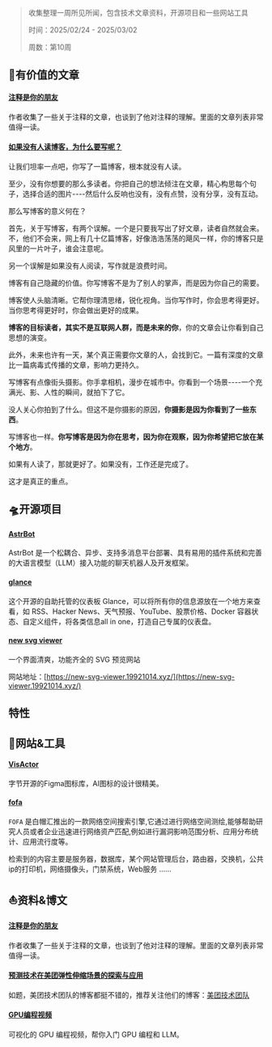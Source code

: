 >收集整理一周所见所闻，包含技术文章资料，开源项目和一些网站工具
>
>时间：2025/02/24 - 2025/03/02
>
>周数：第10周

## 📜有价值的文章

#### [注释是你的朋友](https://taxodium.ink/valuing-comments.html)

作者收集了一些关于注释的文章，也谈到了他对注释的理解。里面的文章列表非常值得一读。

#### [如果没有人读博客，为什么要写呢？](https://andysblog.uk/why-blog-if-nobody-reads-it/)

让我们坦率一点吧，你写了一篇博客，根本就没有人读。

至少，没有你想要的那么多读者。你把自己的想法倾注在文章，精心构思每个句子，选择合适的图片----然后什么反响也没有，没有点赞，没有分享，没有互动。

那么写博客的意义何在？

首先，关于写博客，有两个误解。一个是只要我写出了好文章，读者自然就会来。不，他们不会来，网上有几十亿篇博客，好像浩浩荡荡的飓风一样，你的博客只是风里的一片叶子，谁会注意呢。

另一个误解是如果没有人阅读，写作就是浪费时间。

博客有自己隐藏的价值。你写博客不是为了别人的掌声，而是因为你自己的需要。

博客使人头脑清晰。它帮你理清思绪，锐化视角。当你写作时，你会思考得更好。当你思考得更好时，你会做出更好的成果。

**博客的目标读者，其实不是互联网人群，而是未来的你**，你的文章会让你看到自己思想的演变。

此外，未来也许有一天，某个真正需要你文章的人，会找到它。一篇有深度的文章比一篇病毒式传播的文章，影响力更持久。

写博客有点像街头摄影。你手拿相机，漫步在城市中。你看到一个场景----一个充满光、影、人性的瞬间，就拍下了它。

没人关心你拍到了什么。但这不是你摄影的原因，**你摄影是因为你看到了一些东西**。

写博客也一样。**你写博客是因为你在思考，因为你在观察，因为你希望把它放在某个地方**。

如果有人读了，那就更好了。如果没有，工作还是完成了。

这才是真正的重点。

## 🛸开源项目

#### [AstrBot](https://github.com/Soulter/AstrBot)

AstrBot 是一个松耦合、异步、支持多消息平台部署、具有易用的插件系统和完善的大语言模型（LLM）接入功能的聊天机器人及开发框架。

#### [glance](https://github.com/glanceapp/glance)

这个开源的自助托管的仪表板 Glance，可以将所有你的信息源放在一个地方来查看，如 RSS、Hacker News、天气预报、YouTube、股票价格、Docker 容器状态、自定义组件，将各类信息all in one，打造自己专属的仪表盘。

#### [new svg viewer](https://github.com/liujuntao123/new-svg-viewer)

一个界面清爽，功能齐全的 SVG 预览网站

网站地址：[https://new-svg-viewer.19921014.xyz/](https://new-svg-viewer.19921014.xyz/)

## 特性

## 🚀网站&工具

#### [VisActor](https://www.figma.com/community/file/1471713433455637603)

字节开源的Figma图标库，AI图标的设计很精美。

#### [fofa](https://fofa.info/)

`FOFA` 是白帽汇推出的一款网络空间搜索引擎,它通过进行网络空间测绘,能够帮助研究人员或者企业迅速进行网络资产匹配,例如进行漏洞影响范围分析、应用分布统计、应用流行度等。

检索到的内容主要是服务器，数据库，某个网站管理后台，路由器，交换机，公共ip的打印机，网络摄像头，门禁系统，Web服务 ……

## ⛵资料&博文

#### [注释是你的朋友](https://taxodium.ink/valuing-comments.html)

作者收集了一些关于注释的文章，也谈到了他对注释的理解。里面的文章列表非常值得一读。

#### [预测技术在美团弹性伸缩场景的探索与应用](https://tech.meituan.com/2025/02/14/prediction-technology-in-meituan-elastic-scaling.html)

如题，美团技术团队的博客都挺不错的，推荐关注他们的博客：[美团技术团队](https://tech.meituan.com/)

#### [GPU编程视频](https://www.youtube.com/playlist?list=PL5XwKDZZlwaY7t0M5OLprpkJUIrF8Lc9j)

可视化的 GPU 编程视频，帮你入门 GPU 编程和 LLM。